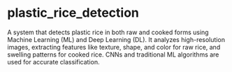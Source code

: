 # plastic_rice_detection
A system that detects plastic rice in both raw and cooked forms using Machine Learning (ML) and Deep Learning (DL). It analyzes high-resolution images, extracting features like texture, shape, and color for raw rice, and swelling patterns for cooked rice. CNNs and traditional ML algorithms are used for accurate classification.
